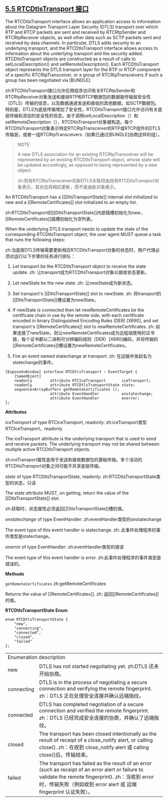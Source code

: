 ## [5.5 RTCDtlsTransport 接口](http://w3c.github.io/webrtc-pc/#rtcdtlstransport-interface)

The RTCDtlsTransport interface allows an application access to information about the Datagram Transport Layer Security (DTLS) transport over which RTP and RTCP packets are sent and received by RTCRtpSender and RTCRtpReceiver objects, as well other data such as SCTP packets sent and received by data channels. In particular, DTLS adds security to an underlying transport, and the RTCDtlsTransport interface allows access to information about the underlying transport and the security added. RTCDtlsTransport objects are constructed as a result of calls to setLocalDescription() and setRemoteDescription(). Each RTCDtlsTransport object represents the DTLS transport layer for the RTP or RTCP component of a specific RTCRtpTransceiver, or a group of RTCRtpTransceivers if such a group has been negotiated via [BUNDLE].

zh:RTCDtlsTransport接口允许应用程序访问有关RTCRtpSender和RTCRtpReceiver对象发送和接收RTP和RTCP数据包的数据报传输层安全性（DTLS）传输的信息，以及数据通道发送和接收的其他数据，如SCTP数据包。特别是，DTLS为底层传输增加了安全性，RTCDtlsTransport接口允许访问有关底层传输和添加的安全性的信息。由于调用setLocalDescription（）和setRemoteDescription（），RTCDtlsTransport对象被构造。每个RTCDtlsTransport对象表示特定RTCRtpTransceiver的RTP或RTCP组件的DTLS传输层，或者一组RTCRtpTransceivers（如果已通过[BUNDLE]协商这样的组）。

>NOTE
>
>A new DTLS association for an existing RTCRtpTransceiver will be represented by an existing RTCDtlsTransport object, whose state will be updated accordingly, as opposed to being represented by a new object.
>
>zh:现有RTCRtpTransceiver的新DTLS关联将由现有RTCDtlsTransport对象表示，其状态将相应更新，而不是由新对象表示。

An RTCDtlsTransport has a [[DtlsTransportState]] internal slot initialized to  new and a [[RemoteCertificates]] slot initialized to an empty list.

zh:RTCDtlsTransport的[[DtlsTransportState]]内部插槽初始化为new，[[RemoteCertificates]]插槽初始化为空列表。

When the underlying DTLS transport needs to update the state of the corresponding RTCDtlsTransport object, the user agent MUST queue a task that runs the following steps:

zh:当底层DTLS传输需要更新相应RTCDtlsTransport对象的状态时，用户代理必须对运行以下步骤的任务进行排队：

1.  Let transport be the  RTCDtlsTransport object to receive the state update. 
zh: 让transport成为RTCDtlsTransport对象以接收状态更新。

2.  Let newState be the new state. 
zh: 让newState成为新状态。

3.  Set transport's [[DtlsTransportState]] slot to newState. 
zh: 将transport的[[DtlsTransportState]]槽设置为newState。

4.  If newState is connected then let newRemoteCertificates be the certificate chain in use by the remote side, with each certificate encoded in binary Distinguished Encoding Rules (DER) [X690], and set transport's [[RemoteCertificates]] slot to newRemoteCertificates. 
zh: 如果连接了newState，则让newRemoteCertificates成为远程端使用的证书链，每个证书都以二进制可分辨编码规则（DER）[X690]编码，并将传输的[[RemoteCertificates]]槽设置为newRemoteCertificates。

5.  Fire an event named statechange at transport. 
zh: 在运输中发起名为statechange的事件。


```
[Exposed=Window] interface RTCDtlsTransport : EventTarget {
    [SameObject]
    readonly        attribute RTCIceTransport       iceTransport;
    readonly        attribute RTCDtlsTransportState state;
    sequence<ArrayBuffer> getRemoteCertificates ();
                    attribute EventHandler          onstatechange;
                    attribute EventHandler          onerror;
};
```

**Attributes**

*iceTransport* of type RTCIceTransport, readonly:
zh:iceTransport类型RTCIceTransport，readonly

The iceTransport attribute is the underlying transport that is used to send and receive packets. The underlying transport may not be shared between multiple active RTCDtlsTransport objects.

zh:iceTransport属性是用于发送和接收数据包的基础传输。多个活动的RTCDtlsTransport对象之间可能不共享底层传输。

*state* of type RTCDtlsTransportState, readonly:
zh:RTCDtlsTransportState类型的状态，只读

The state attribute MUST, on getting, return the value of the [[DtlsTransportState]] slot.

zh:获取时，状态属性必须返回[[DtlsTransportState]]槽的值。

*onstatechange* of type EventHandler:
zh:eventHandler类型的onstatechange

The event type of this event handler is  statechange. 
zh: 此事件处理程序的事件类型是statechange。

*onerror* of type EventHandler:
zh:eventHandler类型的错误

The event type of this event handler is error.
zh:此事件处理程序的事件类型是错误的。

**Methods**

`getRemoteCertificates`
zh:getRemoteCertificates

Returns the value of [[RemoteCertificates]]. 
zh: 返回[[RemoteCertificates]]的值。


**RTCDtlsTransportState Enum**

```
enum RTCDtlsTransportState {
    "new",
    "connecting",
    "connected",
    "closed",
    "failed"
};
```
<table>
	<tr>
		<td colspan="2">
		Enumeration description
		</td>
	</tr>
	<tr>
		<td>
		new
		</td>
		<td>
		DTLS has not started negotiating yet.
		zh:DTLS 还未开始协商。
		</td>
	</tr>
	<tr>
		<td>
		connecting
		</td>
		<td>
		DTLS is in the process of negotiating a secure connection and verifying the remote fingerprint.
		zh：DTLS 正在处理安全连接并确认远端指纹。
		</td>
	</tr>
	<tr>
		<td>
		connected	
		</td>
		<td>
		DTLS has completed negotiation of a secure connection and verified the remote fingerprint.
		zh：DTLS 已经完成安全连接的协商，并确认了远端指纹。
		</td>
	</tr>
	<tr>
		<td>
		closed
		</td>
		<td>
		The transport has been closed intentionally as the result of receipt of a close_notify alert, or calling close().
		zh：在收到 close_notify alert 或 calling close()后，传输结束。
		</td>
	</tr>
	<tr>
		<td>
		failed
		</td>
		<td>
		The transport has failed as the result of an error (such as receipt of an error alert or failure to validate the remote fingerprint).
		zh：当收到 error 时，传输失败（例如收到 error alert 或 远端 fingerprint 认证失败）。
		</td>
	</tr>
<table>